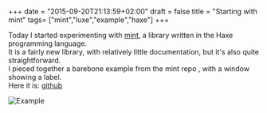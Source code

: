 +++
date = "2015-09-20T21:13:59+02:00"
draft = false
title = "Starting with mint"
tags= ["mint","luxe","example","haxe"]
+++

Today I started experimenting with [mint](https://github.com/snowkit/mint), a library written in the
Haxe programming language.  
It is a fairly new library, with relatively little documentation, but it's also quite straightforward.  
I pieced together a barebone example from the mint repo , with a window showing a label.  
Here it is: [github](https://github.com/stisa/mint-example)

![Example](http://i.imgur.com/ikJbewf.png)
